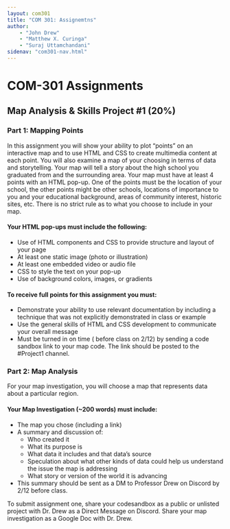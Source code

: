 ```yaml
---
layout: com301
title: "COM 301: Assignemtns"
author:
    - "John Drew"
    - "Matthew X. Curinga"
    - "Suraj Uttamchandani"
sidenav: "com301-nav.html"
---
```


COM-301 Assignments
===================

Map Analysis & Skills Project #1 (20%)
--------------------------------------

### Part 1: Mapping Points

In this assignment you will show your ability to plot “points” on an 
interactive map and to use HTML and CSS to create multimedia content 
at each point. You will also examine a map of your choosing in terms 
of data and storytelling. Your map will tell a story about the high 
school you graduated from and the surrounding area. Your map must have 
at least 4 points with an HTML pop-up. One of the points must be the 
location of your school, the other points might be other schools, 
locations of importance to you and your educational background, areas 
of community interest, historic sites, etc. There is no 
strict rule as to what you choose to include in your map.

#### Your HTML pop-ups must include the following:

- Use of HTML components and CSS to provide structure and layout of your page
- At least one static image (photo or illustration)
- At least one embedded video or audio file
- CSS to style the text on your pop-up
- Use of background colors, images, or gradients

#### To receive full points for this assignment you must:

- Demonstrate your ability to use relevant documentation by 
  including a technique that was not explicitly
  demonstrated in class or example
- Use the general skills of HTML and CSS development to 
  communicate your overall message
- Must be turned in on time ( before class on 2/12) by sending 
  a code sandbox link to your map code. The
  link should be posted to the #Project1 channel.


### Part 2: Map Analysis
For your map investigation, you will choose a map that represents data about a particular region.

#### Your Map Investigation (~200 words) must include:

- The map you chose (including a link)
- A summary and discussion of:
  - Who created it
  - What its purpose is
  - What data it includes and that data’s source
  - Speculation about what other kinds of data could help us 
    understand the issue the map is addressing
  - What story or version of the world it is advancing
- This summary should be sent as a DM to Professor Drew on Discord by 2/12 before class.


To submit assignment one, share your codesandbox as a public or unlisted project with Dr. Drew as a Direct Message on Discord.
Share your map investigation as a Google Doc with Dr. Drew.